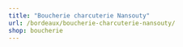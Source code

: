 ```yaml
---
title: "Boucherie charcuterie Nansouty"
url: /bordeaux/boucherie-charcuterie-nansouty/
shop: boucherie
---
```

